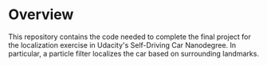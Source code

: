 # Overview
This repository contains the code needed to complete the final project for the localization exercise in Udacity's Self-Driving Car Nanodegree. In particular, a particle filter localizes the car based on surrounding landmarks. 
